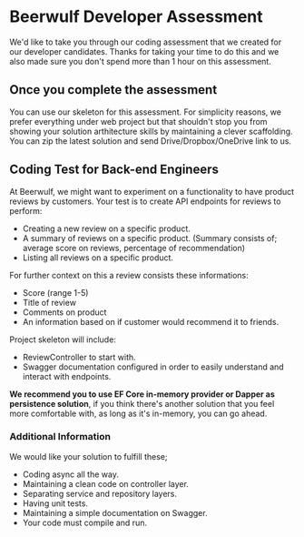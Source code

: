 # Beerwulf Developer Assessment
We'd like to take you through our coding assessment that we created for our developer candidates. Thanks for taking your time to do this and we also made sure you don't spend more than 1 hour on this assessment.
## Once you complete the assessment
You can use our skeleton for this assessment. For simplicity reasons, we prefer everything under web project but that shouldn't stop you from showing your solution arthitecture skills by maintaining a clever scaffolding. You can zip the latest solution and send Drive/Dropbox/OneDrive link to us.
## Coding Test for Back-end Engineers
At Beerwulf, we might want to experiment on a functionality to have product reviews by customers.
Your test is to create API endpoints for reviews to perform:
* Creating a new review on a specific product.
* A summary of reviews on a specific product. (Summary consists of; average score on reviews, percentage of recommendation)
* Listing all reviews on a specific product.

For further context on this a review consists these informations:
* Score (range 1-5)
* Title of review
* Comments on product
* An information based on if customer would recommend it to friends.

Project skeleton will include:
* ReviewController to start with.
* Swagger documentation configured in order to easily understand and interact with endpoints.

**We recommend you to use EF Core in-memory provider or Dapper as persistence solution**, if you think there's another solution that you feel more comfortable with, as long as it's in-memory, you can go ahead.

### Additional Information
We would like your solution to fulfill these;
* Coding async all the way.
* Maintaining a clean code on controller layer.
* Separating service and repository layers.
* Having unit tests.
* Maintaining a simple documentation on Swagger.
* Your code must compile and run.
